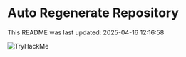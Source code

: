 # Auto Regenerate Repository

This README was last updated: 2025-04-16 12:16:58

 ![TryHackMe](https://tryhackme.com/badge/533634)